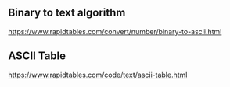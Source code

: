 ## Binary to text algorithm

https://www.rapidtables.com/convert/number/binary-to-ascii.html

## ASCII Table

https://www.rapidtables.com/code/text/ascii-table.html
